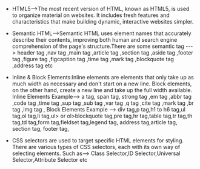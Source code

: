 + HTML5-->The most recent version of HTML, known as HTML5, is used to organize material on websites. It includes fresh features and characteristics that make building dynamic, interactive websites simpler.
+ Semantic HTML-->Semantic HTML uses element names that accurately describe their contents, improving both human and search engine comprehension of the page's structure.There are some semantic tag ---> header tag  ,nav tag ,main tag ,article tag ,section tag ,aside tag ,footer tag ,figure tag ,figcaption tag ,time tag ,mark tag ,blockquote tag ,address tag  etc

+ Inline & Block Elements:Inline elements are elements that only take up as much width as necessary and don't start on a new line. Block elements, on the other hand, create a new line and take up the full width available. Inline Elements Example--> a tag, span tag, strong tag ,em tag ,abbr tag ,code tag ,time tag ,sup tag ,sub tag ,var tag ,q tag ,cite tag ,mark tag ,br tag ,img tag ,
Block Elements Example --> div tag,p tag,h1 to h6 tag,ul tag,ol tag,li tag,ul> or ol>blockquote tag,pre tag,hr tag,table tag,tr tag,th tag,td tag,form tag,fieldset tag,legend tag, address tag,article tag, section tag, footer tag, 
 + CSS selectors are used to target specific HTML elements for styling. There are various types of CSS selectors, each with its own way of selecting elements. Such as--> Class Selector,ID Selector,Universal Selector,Attribute Selector etc